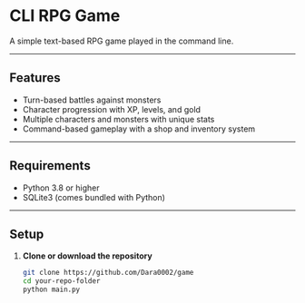 # CLI RPG Game

A simple text-based RPG game played in the command line.

---

## Features

- Turn-based battles against monsters
- Character progression with XP, levels, and gold
- Multiple characters and monsters with unique stats
- Command-based gameplay with a shop and inventory system

---

## Requirements

- Python 3.8 or higher
- SQLite3 (comes bundled with Python)

---

## Setup

1. **Clone or download the repository**

   ```bash
   git clone https://github.com/Dara0002/game
   cd your-repo-folder
   python main.py
